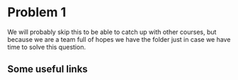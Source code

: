 # Problem 1

We will probably skip this to be able to catch up with other courses, but because we are a team full of hopes we have the folder just in case we have time to solve this question.

## Some useful links

